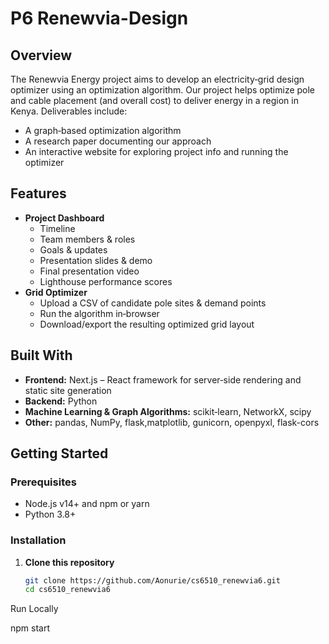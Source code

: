 # P6 Renewvia-Design

## Overview
The Renewvia Energy project aims to develop an electricity‐grid design optimizer using an optimization algorithm. Our project helps optimize pole and cable placement (and overall cost) to deliver energy in a region in Kenya. 
Deliverables include:
- A graph‐based optimization algorithm  
- A research paper documenting our approach  
- An interactive website for exploring project info and running the optimizer  

## Features
- **Project Dashboard**  
  - Timeline  
  - Team members & roles  
  - Goals & updates  
  - Presentation slides & demo  
  - Final presentation video  
  - Lighthouse performance scores  
- **Grid Optimizer**  
  - Upload a CSV of candidate pole sites & demand points  
  - Run the algorithm in‐browser 
  - Download/export the resulting optimized grid layout  

## Built With
- **Frontend:** Next.js – React framework for server‑side rendering and static site generation
- **Backend:** Python 
- **Machine Learning & Graph Algorithms:** scikit‑learn, NetworkX, scipy 
- **Other:** pandas, NumPy, flask,matplotlib, gunicorn, openpyxl, flask-cors

## Getting Started

### Prerequisites
- Node.js v14+ and npm or yarn  
- Python 3.8+ 

### Installation

1. **Clone this repository**  
   ```bash
   git clone https://github.com/Aonurie/cs6510_renewvia6.git
   cd cs6510_renewvia6
Run Locally

npm start
